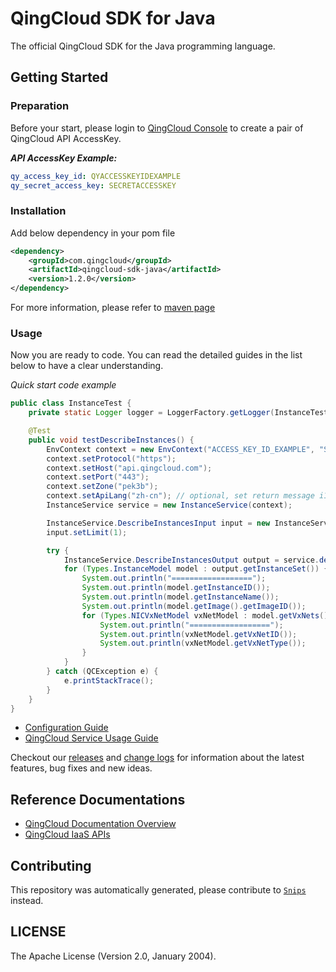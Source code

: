 # QingCloud SDK for Java



The official QingCloud SDK for the Java programming language.

## Getting Started

### Preparation

Before your start, please login to [QingCloud Console](https://console.qingcloud.com/access_keys/) to create a pair of QingCloud API AccessKey.

___API AccessKey Example:___

``` yaml
qy_access_key_id: QYACCESSKEYIDEXAMPLE
qy_secret_access_key: SECRETACCESSKEY
```

### Installation

Add below dependency in your pom file

```xml
<dependency>
    <groupId>com.qingcloud</groupId>
    <artifactId>qingcloud-sdk-java</artifactId>
    <version>1.2.0</version>
</dependency>
```

For more information, please refer to [maven page](https://search.maven.org/#artifactdetails%7Ccom.qingcloud%7Cqingcloud-sdk-java%7C1.0.0%7Cjar)

### Usage

Now you are ready to code. You can read the detailed guides in the list below to have a clear understanding.

*Quick start code example*

```java
public class InstanceTest {
    private static Logger logger = LoggerFactory.getLogger(InstanceTest.class);

    @Test
    public void testDescribeInstances() {
        EnvContext context = new EnvContext("ACCESS_KEY_ID_EXAMPLE", "SECRET_ACCESS_KEY_EXAMPLE");
        context.setProtocol("https");
        context.setHost("api.qingcloud.com");
        context.setPort("443");
        context.setZone("pek3b");
        context.setApiLang("zh-cn"); // optional, set return message i18n, default to us-en
        InstanceService service = new InstanceService(context);

        InstanceService.DescribeInstancesInput input = new InstanceService.DescribeInstancesInput();
        input.setLimit(1);

        try {
            InstanceService.DescribeInstancesOutput output = service.describeInstances(input);
            for (Types.InstanceModel model : output.getInstanceSet()) {
                System.out.println("==================");
                System.out.println(model.getInstanceID());
                System.out.println(model.getInstanceName());
                System.out.println(model.getImage().getImageID());
                for (Types.NICVxNetModel vxNetModel : model.getVxNets()) {
                    System.out.println("==================");
                    System.out.println(vxNetModel.getVxNetID());
                    System.out.println(vxNetModel.getVxNetType());
                }
            }
        } catch (QCException e) {
            e.printStackTrace();
        }
    }
}
```


- [Configuration Guide](docs/configuration.md)
- [QingCloud Service Usage Guide](docs/qingcloud_service_usage.md)

Checkout our [releases](https://github.com/yunify/qingcloud-sdk-java/releases) and [change logs](https://github.com/yunify/qingcloud-sdk-java/blob/master/CHANGELOGS) for information about the latest features, bug fixes and new ideas.

## Reference Documentations

- [QingCloud Documentation Overview](https://docs.qingcloud.com)
- [QingCloud IaaS APIs](https://docs.qingcloud.com/product/api/)

## Contributing

This repository was automatically generated, please contribute to [`Snips`](https://github.com/yunify/snips) instead.

## LICENSE

The Apache License (Version 2.0, January 2004).
